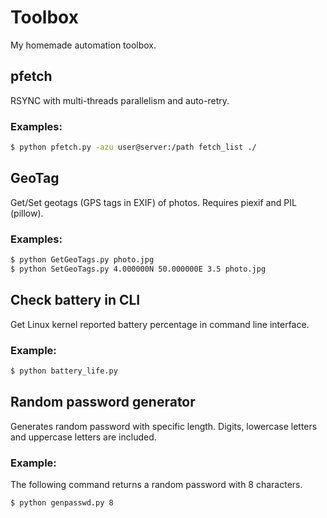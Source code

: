 # Toolbox

My homemade automation toolbox.

## pfetch

RSYNC with multi-threads parallelism and auto-retry.

### Examples:
```bash
$ python pfetch.py -azu user@server:/path fetch_list ./
```


## GeoTag

Get/Set geotags (GPS tags in EXIF) of photos. Requires piexif and PIL (pillow).

### Examples:

```bash
$ python GetGeoTags.py photo.jpg
$ python SetGeoTags.py 4.000000N 50.000000E 3.5 photo.jpg
```



## Check battery in CLI

Get Linux kernel reported battery percentage in command line interface.

### Example:

```bash
$ python battery_life.py
```

## Random password generator

Generates random password with specific length. Digits, lowercase letters and uppercase letters are included.

### Example:

The following command returns a random password with 8 characters.

```bash
$ python genpasswd.py 8
```

